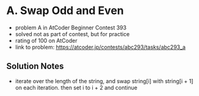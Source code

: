 # A. Swap Odd and Even

* problem A in AtCoder Beginner Contest 393
* solved not as part of contest, but for practice
* rating of 100 on AtCoder
* link to problem: https://atcoder.jp/contests/abc293/tasks/abc293_a

## Solution Notes

* iterate over the length of the string, and swap string[i] with string[i + 1] on each iteration. then set i to i + 2 and continue